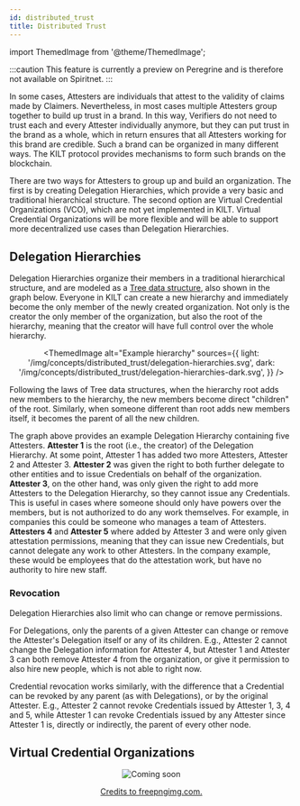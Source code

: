 ```yaml
---
id: distributed_trust
title: Distributed Trust
---
```


import ThemedImage from '@theme/ThemedImage';

:::caution
This feature is currently a preview on Peregrine and is therefore not available on Spiritnet.
:::

In some cases, Attesters are individuals that attest to the validity of claims made by Claimers.
Nevertheless, in most cases multiple Attesters group together to build up trust in a brand.
In this way, Verifiers do not need to trust each and every Attester individually anymore, but they can put trust in the brand as a whole, which in return ensures that all Attesters working for this brand are credible.
Such a brand can be organized in many different ways.
The KILT protocol provides mechanisms to form such brands on the blockchain.

There are two ways for Attesters to group up and build an organization.
The first is by creating Delegation Hierarchies, which provide a very basic and traditional hierarchical structure.
The second option are Virtual Credential Organizations (VCO), which are not yet implemented in KILT.
Virtual Credential Organizations will be more flexible and will be able to support more decentralized use cases than Delegation Hierarchies.

## Delegation Hierarchies

Delegation Hierarchies organize their members in a traditional hierarchical structure, and are modeled as a [Tree data structure](https://en.wikipedia.org/wiki/Tree_(data_structure)), also shown in the graph below.
Everyone in KILT can create a new hierarchy and immediately become the only member of the newly created organization.
Not only is the creator the only member of the organization, but also the root of the hierarchy, meaning that the creator will have full control over the whole hierarchy.

<center>

<ThemedImage
  alt="Example hierarchy"
  sources={{
    light: '/img/concepts/distributed_trust/delegation-hierarchies.svg',
    dark: '/img/concepts/distributed_trust/delegation-hierarchies-dark.svg',
  }}
/>

</center>

Following the laws of Tree data structures, when the hierarchy root adds new members to the hierarchy, the new members become direct "children" of the root.
Similarly, when someone different than root adds new members itself, it becomes the parent of all the new children.

The graph above provides an example Delegation Hierarchy containing five Attesters.
**Attester 1** is the root (i.e., the creator) of the Delegation Hierarchy.
At some point, Attester 1 has added two more Attesters, Attester 2 and Attester 3.
**Attester 2** was given the right to both further delegate to other entities and to issue Credentials on behalf of the organization.
**Attester 3**, on the other hand, was only given the right to add more Attesters to the Delegation Hierarchy, so they cannot issue any Credentials.
This is useful in cases where someone should only have powers over the members, but is not authorized to do any work themselves.
For example, in companies this could be someone who manages a team of Attesters.
**Attesters 4** and **Attester 5** where added by Attester 3 and were only given attestation permissions, meaning that they can issue new Credentials, but cannot delegate any work to other Attesters.
In the company example, these would be employees that do the attestation work, but have no authority to hire new staff.

### Revocation

Delegation Hierarchies also limit who can change or remove permissions.

For Delegations, only the parents of a given Attester can change or remove the Attester's Delegation itself or any of its children.
E.g., Attester 2 cannot change the Delegation information for Attester 4, but Attester 1 and Attester 3 can both remove Attester 4 from the organization, or give it permission to also hire new people, which is not able to right now.

Credential revocation works similarly, with the difference that a Credential can be revoked by any parent (as with Delegations), or by the original Attester.
E.g., Attester 2 cannot revoke Credentials issued by Attester 1, 3, 4 and 5, while Attester 1 can revoke Credentials issued by any Attester since Attester 1 is, directly or indirectly, the parent of every other node.

## Virtual Credential Organizations

<center>

![Coming soon](/img/concepts/distributed_trust/coming-soon.png)

[Credits to freepngimg.com.](https://freepngimg.com/png/11420-coming-soon-png-file)

</center>
